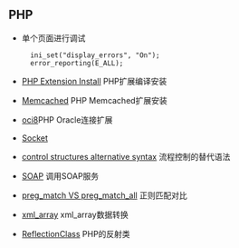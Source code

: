 ## PHP
- 单个页面进行调试  
	
		ini_set("display_errors", "On");
		error_reporting(E_ALL);
	
- [PHP Extension Install](php-extension-install.md) PHP扩展编译安装

- [Memcached](memcached.md) PHP Memcached扩展安装

- [oci8](oci8.md)PHP Oracle连接扩展

- [Socket](Socket.md)

- [control structures alternative syntax](alternative-syntax.md) 流程控制的替代语法

- [SOAP](soap.md) 调用SOAP服务

- [preg_match VS preg_match_all](preg_match.md) 正则匹配对比

- [xml_array](xml_array.php) xml_array数据转换

- [ReflectionClass](ReflectionClass.md) PHP的反射类

